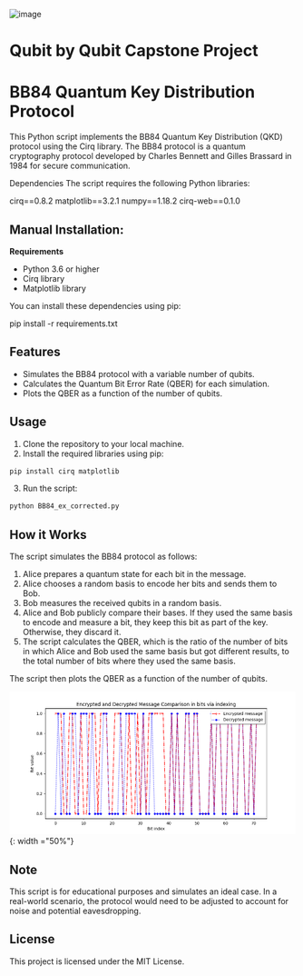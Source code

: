 ![image](https://github.com/owaisishtiaqsiddiqui/Qubit-by-Qubit-Capstone-Project/assets/108402760/b73df0a5-8c03-4558-a25b-52ed5144934f)


# Qubit by Qubit Capstone Project

# BB84 Quantum Key Distribution Protocol

This Python script implements the BB84 Quantum Key Distribution (QKD) protocol using the Cirq library. The BB84 protocol is a quantum cryptography protocol developed by Charles Bennett and Gilles Brassard in 1984 for secure communication.

Dependencies
The script requires the following Python libraries:

cirq==0.8.2
matplotlib==3.2.1
numpy==1.18.2
cirq-web==0.1.0

## Manual Installation:
**Requirements**

- Python 3.6 or higher
- Cirq library
- Matplotlib library

You can install these dependencies using pip:

pip install -r requirements.txt

## Features

- Simulates the BB84 protocol with a variable number of qubits.
- Calculates the Quantum Bit Error Rate (QBER) for each simulation.
- Plots the QBER as a function of the number of qubits.

## Usage

1. Clone the repository to your local machine.
2. Install the required libraries using pip:

```bash
pip install cirq matplotlib
```

3. Run the script:

```bash
python BB84_ex_corrected.py
```

## How it Works

The script simulates the BB84 protocol as follows:

1. Alice prepares a quantum state for each bit in the message.
2. Alice chooses a random basis to encode her bits and sends them to Bob.
3. Bob measures the received qubits in a random basis.
4. Alice and Bob publicly compare their bases. If they used the same basis to encode and measure a bit, they keep this bit as part of the key. Otherwise, they discard it.
5. The script calculates the QBER, which is the ratio of the number of bits in which Alice and Bob used the same basis but got different results, to the total number of bits where they used the same basis.

The script then plots the QBER as a function of the number of qubits.

![alt](./img/Figure_1_BB84_ex_corrected.png){: width ="50%"}

## Note

This script is for educational purposes and simulates an ideal case. In a real-world scenario, the protocol would need to be adjusted to account for noise and potential eavesdropping.

## License

This project is licensed under the MIT License.


